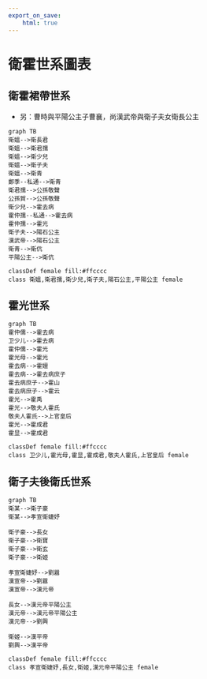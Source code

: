 ```yaml
---
export_on_save:
    html: true
---
```


# 衛霍世系圖表

## 衛霍裙帶世系

- 另：曹時與平陽公主子曹襄，尚漢武帝與衛子夫女衛長公主

```mermaid
graph TB
衛媼-->衛長君
衛媼-->衛君孺
衛媼-->衛少兒
衛媼-->衛子夫
衛媼-->衛青
鄭季--私通-->衛青
衛君孺-->公孫敬聲
公孫賀-->公孫敬聲
衛少兒-->霍去病
霍仲孺--私通-->霍去病
霍仲孺-->霍光
衛子夫-->陽石公主
漢武帝-->陽石公主
衛青-->衛伉
平陽公主-->衛伉

classDef female fill:#ffcccc
class 衛媼,衛君孺,衛少兒,衛子夫,陽石公主,平陽公主 female
```

## 霍光世系

```mermaid
graph TB
霍仲儒-->霍去病
卫少儿-->霍去病
霍仲儒-->霍光
霍光母-->霍光
霍去病-->霍嬗
霍去病-->霍去病庶子
霍去病庶子-->霍山
霍去病庶子-->霍云
霍光-->霍禹
霍光-->敬夫人霍氏
敬夫人霍氏-->上官皇后
霍光-->霍成君
霍显-->霍成君

classDef female fill:#ffcccc
class 卫少儿,霍光母,霍显,霍成君,敬夫人霍氏,上官皇后 female

```

## 衛子夫後衛氏世系

```mermaid
graph TB
衛某-->衛子豪
衛某-->孝宣衛婕妤

衛子豪-->長女
衛子豪-->衛寶
衛子豪-->衛玄
衛子豪-->衛姬

孝宣衛婕妤-->劉囂
漢宣帝-->劉囂
漢宣帝-->漢元帝

長女-->漢元帝平陽公主
漢元帝-->漢元帝平陽公主
漢元帝-->劉興

衛姬-->漢平帝
劉興-->漢平帝

classDef female fill:#ffcccc
class 孝宣衛婕妤,長女,衛姬,漢元帝平陽公主 female
```
